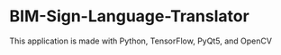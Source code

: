 # BIM-Sign-Language-Translator

This application is made with Python, TensorFlow, PyQt5, and OpenCV
